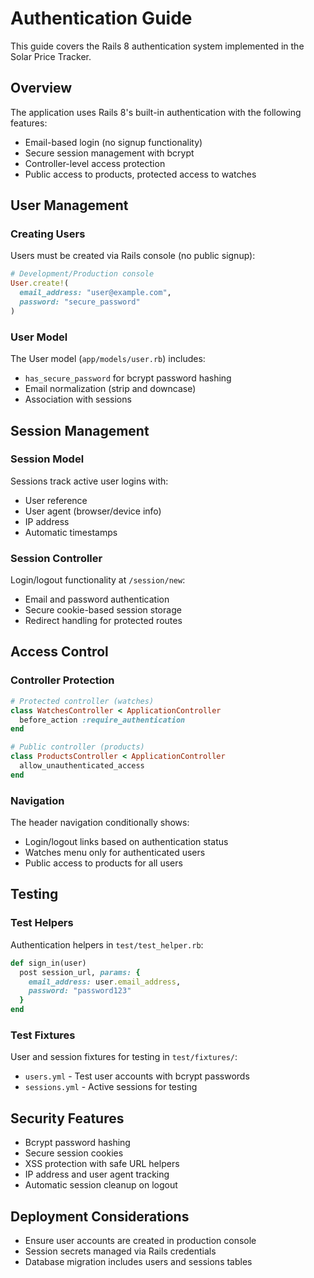 # Authentication Guide

This guide covers the Rails 8 authentication system implemented in the Solar Price Tracker.

## Overview

The application uses Rails 8's built-in authentication with the following features:
- Email-based login (no signup functionality)
- Secure session management with bcrypt
- Controller-level access protection
- Public access to products, protected access to watches

## User Management

### Creating Users

Users must be created via Rails console (no public signup):

```ruby
# Development/Production console
User.create!(
  email_address: "user@example.com",
  password: "secure_password"
)
```

### User Model

The User model (`app/models/user.rb`) includes:
- `has_secure_password` for bcrypt password hashing
- Email normalization (strip and downcase)
- Association with sessions

## Session Management

### Session Model

Sessions track active user logins with:
- User reference
- User agent (browser/device info)
- IP address
- Automatic timestamps

### Session Controller

Login/logout functionality at `/session/new`:
- Email and password authentication
- Secure cookie-based session storage
- Redirect handling for protected routes

## Access Control

### Controller Protection

```ruby
# Protected controller (watches)
class WatchesController < ApplicationController
  before_action :require_authentication
end

# Public controller (products)
class ProductsController < ApplicationController
  allow_unauthenticated_access
end
```

### Navigation

The header navigation conditionally shows:
- Login/logout links based on authentication status
- Watches menu only for authenticated users
- Public access to products for all users

## Testing

### Test Helpers

Authentication helpers in `test/test_helper.rb`:

```ruby
def sign_in(user)
  post session_url, params: { 
    email_address: user.email_address, 
    password: "password123" 
  }
end
```

### Test Fixtures

User and session fixtures for testing in `test/fixtures/`:
- `users.yml` - Test user accounts with bcrypt passwords
- `sessions.yml` - Active sessions for testing

## Security Features

- Bcrypt password hashing
- Secure session cookies
- XSS protection with safe URL helpers
- IP address and user agent tracking
- Automatic session cleanup on logout

## Deployment Considerations

- Ensure user accounts are created in production console
- Session secrets managed via Rails credentials
- Database migration includes users and sessions tables